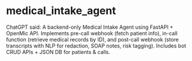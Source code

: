 # medical_intake_agent
ChatGPT said:  A backend-only Medical Intake Agent using FastAPI + OpenMic API. Implements pre-call webhook (fetch patient info), in-call function (retrieve medical records by ID), and post-call webhook (store transcripts with NLP for redaction, SOAP notes, risk tagging). Includes bot CRUD APIs + JSON DB for patients &amp; calls.
